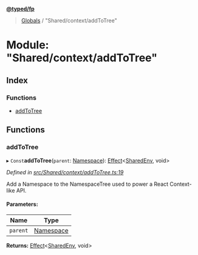 **[@typed/fp](../README.md)**

> [Globals](../globals.md) / "Shared/context/addToTree"

# Module: "Shared/context/addToTree"

## Index

### Functions

* [addToTree](_shared_context_addtotree_.md#addtotree)

## Functions

### addToTree

▸ `Const`**addToTree**(`parent`: [Namespace](_shared_core_model_namespace_.namespace.md)): [Effect](_effect_effect_.effect.md)\<[SharedEnv](../interfaces/_shared_core_services_sharedenv_.sharedenv.md), void>

*Defined in [src/Shared/context/addToTree.ts:19](https://github.com/TylorS/typed-fp/blob/6ccb290/src/Shared/context/addToTree.ts#L19)*

Add a Namespace to the NamespaceTree used to power a React Context-like API.

#### Parameters:

Name | Type |
------ | ------ |
`parent` | [Namespace](_shared_core_model_namespace_.namespace.md) |

**Returns:** [Effect](_effect_effect_.effect.md)\<[SharedEnv](../interfaces/_shared_core_services_sharedenv_.sharedenv.md), void>

